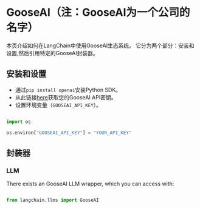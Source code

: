 # GooseAI（注：GooseAI为一个公司的名字）


本页介绍如何在LangChain中使用GooseAI生态系统。
它分为两个部分：安装和设置,然后引用特定的GooseAI封装器。


## 安装和设置
- 通过`pip install openai`安装Python SDK。
- 从此链接[here](https://goose.ai/)获取您的GooseAI API密钥。
- 设置环境变量（`GOOSEAI_API_KEY`）。


```python

import os

os.environ["GOOSEAI_API_KEY"] = "YOUR_API_KEY"

```



## 封装器


### LLM


There exists an GooseAI LLM wrapper, which you can access with: 

```python

from langchain.llms import GooseAI

```

